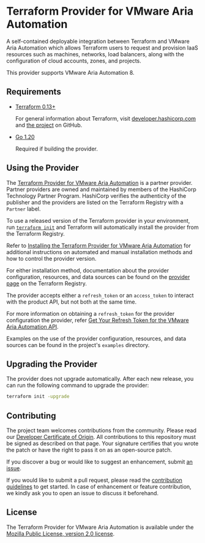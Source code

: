 # Terraform Provider for VMware Aria Automation

A self-contained deployable integration between Terraform and VMware Aria Automation which allows Terraform users to request and provision IaaS resources such as machines, networks, load balancers, along with the configuration of cloud accounts, zones, and projects.

This provider supports VMware Aria Automation 8.

## Requirements

- [Terraform 0.13+][terraform-install]

  For general information about Terraform, visit [developer.hashicorp.com][terraform-install] and [the project][terraform-github] on GitHub.

- [Go 1.20][golang-install]

  Required if building the provider.

## Using the Provider

The [Terraform Provider for VMware Aria Automation](https://registry.terraform.io/providers/vmware/vra/latest) is a partner provider. Partner providers are owned and maintained by members of the HashiCorp Technology Partner Program. HashiCorp verifies the authenticity of the publisher and the providers are listed on the Terraform Registry with a `Partner` label.

To use a released version of the Terraform provider in your environment, run [`terraform init`](https://www.terraform.io/docs/commands/init.html) and Terraform will automatically install the provider from the Terraform Registry.

Refer to [Installing the Terraform Provider for VMware Aria Automation](docs/install_provider.md) for additional instructions on automated and manual installation methods and how to control the provider version.

For either installation method, documentation about the provider configuration, resources, and data sources can be found on the [provider page](https://registry.terraform.io/providers/vmware/vra/latest/docs) on the Terraform Registry.

The provider accepts either a `refresh_token` or an `access_token` to interact with the product API, but not both at the same time.

For more information on obtaining a `refresh_token` for the provider configuration the provider, refer [Get Your Refresh Token for the VMware Aria Automation API](docs/refresh_token.md).

Examples on the use of the provider configuration, resources, and data sources can be found in the project's `examples` directory.

## Upgrading the Provider

The provider does not upgrade automatically. After each new release, you can run the following command to upgrade the provider:

```bash
terraform init -upgrade
```

## Contributing

The project team welcomes contributions from the community. Please read our [Developer Certificate of Origin](https://cla.vmware.com/dco). All contributions to this repository must be signed as described on that page. Your signature certifies that you wrote the patch or have the right to pass it on as an open-source patch.

If you discover a bug or would like to suggest an enhancement, submit [an issue][provider-issues].

If you would like to submit a pull request, please read the [contribution guidelines][provider-contributing] to get started. In case of enhancement or feature contribution, we kindly ask you to open an issue to discuss it beforehand.

## License

The Terraform Provider for VMware Aria Automation is available under the [Mozilla Public License, version 2.0 license](LICENSE).

[golang-install]: https://golang.org/doc/install
[provider-contributing]: CONTRIBUTING.md
[provider-issues]: https://github.com/vmware/terraform-provider-vra/issues/new/choose
[terraform-install]: https://developer.hashicorp.com/terraform/install
[terraform-github]: https://github.com/hashicorp/terraform
